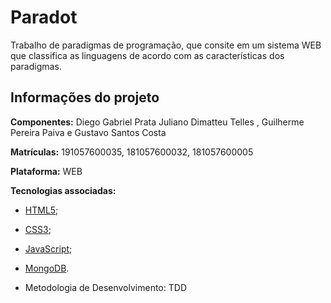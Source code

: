 # Paradot

Trabalho de paradigmas de programação, que consite em um sistema WEB que classifica as linguagens de acordo com as características dos paradigmas. 

## Informações do projeto

**Componentes:** Diego Gabriel Prata Juliano Dimatteu Telles , Guilherme Pereira Paiva e Gustavo Santos Costa

**Matrículas:** 191057600035, 181057600032, 181057600005

**Plataforma:** WEB

**Tecnologias associadas:** 

  - [HTML5](https://html5.org/);
  - [CSS3](https://www.w3.org/Style/CSS/Overview.en.html);
  - [JavaScript](https://www.javascript.com/);
  - [MongoDB](https://www.mongodb.com/).

- Metodologia de Desenvolvimento: TDD


